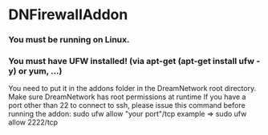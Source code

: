 # DNFirewallAddon

### You must be running on Linux. 
### You must have UFW installed! (via apt-get (apt-get install ufw -y) or yum, ...) 
You need to put it in the addons folder in the DreamNetwork root directory.
Make sure DreamNetwork has root permissions at runtime
If you have a port other than 22 to connect to ssh, please issue this command before running the addon: sudo ufw allow "your port"/tcp example => sudo ufw allow 2222/tcp
